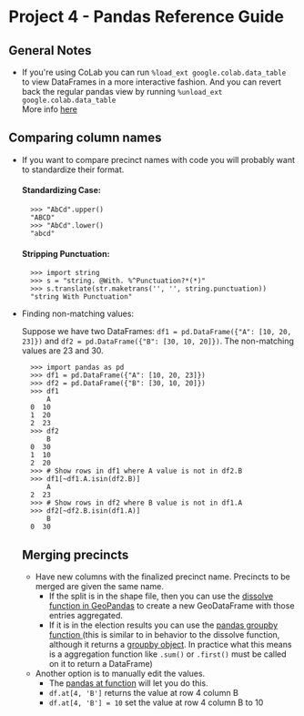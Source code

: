 # Project 4 - Pandas Reference Guide

## General Notes
* If you're using CoLab you can run `%load_ext google.colab.data_table` to view DataFrames in a more interactive fashion.  And you can revert back the regular pandas view by running `%unload_ext google.colab.data_table` \
More info [here](https://colab.research.google.com/notebooks/data_table.ipynb#scrollTo=jcQEX_3vHOUz)

## Comparing column names
* If you want to compare precinct names with code you will probably want to standardize their format.
    
    #### Standardizing Case:

        >>> "AbCd".upper()
        "ABCD"
        >>> ‌"AbCd".lower()
        "abcd"

    #### Stripping Punctuation:

        >>> import string
        >>> s = "string. @With. %^Punctuation?*(*)"
        >>> s.translate(str.maketrans('', '', string.punctuation))
        "string With Punctuation"

* Finding non-matching values:

    Suppose we have two DataFrames: `df1 = pd.DataFrame({"A": [10, 20, 23]})` and `df2 = pd.DataFrame({"B": [30, 10, 20]})`.  The non-matching values are 23 and 30.
    
        >>> import pandas as pd
        >>> df1 = pd.DataFrame({"A": [10, 20, 23]})
        >>> df2 = pd.DataFrame({"B": [30, 10, 20]})
        >>> df1
            A
        0  10
        1  20
        2  23
        >>> df2
            B
        0  30
        1  10
        2  20
        >>> # Show rows in df1 where A value is not in df2.B
        >>> df1[~df1.A.isin(df2.B)]
            A
        2  23
        >>> # Show rows in df2 where B value is not in df1.A
        >>> df2[~df2.B.isin(df1.A)]
            B
        0  30
        
    ## Merging precincts
    * Have new columns with the finalized precinct name.  Precincts to be merged are given the same name.  
        * If the split is in the shape file, then you can use the [dissolve function in GeoPandas](https://geopandas.org/aggregation_with_dissolve.html) to create a new GeoDataFrame with those entries aggregated.
        * If it is in the election results you can use the [pandas groupby function ](https://pandas.pydata.org/pandas-docs/stable/reference/api/pandas.DataFrame.groupby.html)(this is similar to in behavior to the dissolve function, although it returns a [groupby object](https://pandas.pydata.org/pandas-docs/stable/reference/groupby.html). In practice what this means is a aggregation function like `.sum()` or `.first()` must be called on it to return a DataFrame)
    * Another option is to manually edit the values.
        * The [pandas at function](https://pandas.pydata.org/pandas-docs/stable/reference/api/pandas.DataFrame.at.html) will let you do this.
        * `df.at[4, 'B']` returns the value at row 4 column B
        * `df.at[4, 'B'] = 10` set the value at row 4 column B to 10 